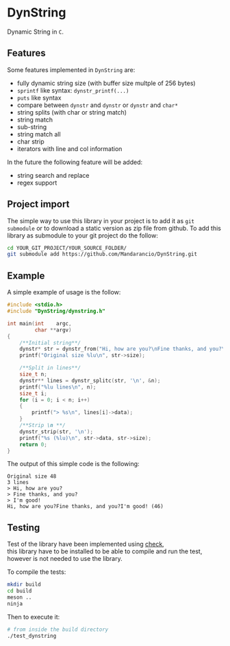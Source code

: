 # DynString
Dynamic String in `C`.

## Features

Some features implemented in `DynString` are:

  * fully dynamic string size (with buffer size multple of 256 bytes)
  * `sprintf` like syntax: `dynstr_printf(...)`
  * `puts` like syntax
  * compare between `dynstr` and `dynstr` or `dynstr` and `char*`
  * string splits (with char or string match)
  * string match
  * sub-string
  * string match all
  * char strip
  * iterators with line and col information

In the  future the following feature will be added:

  * string search and replace
  * regex support

## Project import

The simple way to use this library in your project is to add it as `git submodule` or to download a static version as zip file from github.
To add this library as submodule to your git project do the follow:

```bash
cd YOUR_GIT_PROJECT/YOUR_SOURCE_FOLDER/
git submodule add https://github.com/Mandarancio/DynString.git
```

## Example

A simple example of usage is the follow:

```c
#include <stdio.h>
#include "DynString/dynstring.h"

int main(int    argc,
         char **argv)
{
	/**Initial string**/
	dynstr* str = dynstr_from("Hi, how are you?\nFine thanks, and you?\nI'm good!");
	printf("Original size %lu\n", str->size);

	/**Split in lines**/
	size_t n;
	dynstr** lines = dynstr_splitc(str, '\n', &n);
	printf("%lu lines\n", n);
	size_t i;
	for (i = 0; i < n; i++)
	{
    	printf("> %s\n", lines[i]->data);
	}
	/**Strip \n **/
	dynstr_strip(str, '\n');
	printf("%s (%lu)\n", str->data, str->size);
	return 0;
}
```

The output of this simple code is the following:

```
Original size 48
3 lines
> Hi, how are you?
> Fine thanks, and you?
> I'm good!
Hi, how are you?Fine thanks, and you?I'm good! (46)

```

## Testing

Test of the library have been implemented using [check](https://libcheck.github.io/check/), \
this library have to be installed to be able to compile and run the test,  however is not needed to use the library.

To compile the tests:

```bash
mkdir build
cd build
meson ..
ninja
```

Then to execute it:

```bash
# from inside the build directory
./test_dynstring
```
